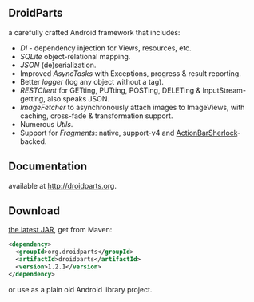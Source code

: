 DroidParts
----------
a carefully crafted Android framework that includes:
* *DI* - dependency injection for Views, resources, etc.
* *SQLite* object-relational mapping.
* *JSON* (de)serialization.
* Improved *AsyncTasks* with Exceptions, progress & result reporting.
* Better *logger* (log any object without a tag).
* *RESTClient* for GETting, PUTting, POSTing, DELETing & InputStream-getting,
also speaks JSON.
* *ImageFetcher* to asynchronously attach images to ImageViews, with
caching, cross-fade & transformation support.
* Numerous *Utils*.
* Support for *Fragments*: native, support-v4 and [ActionBarSherlock][1]-backed.

Documentation
-------------
available at http://droidparts.org.

Download
--------
[the latest JAR][2], get from Maven:
```xml
<dependency>
  <groupId>org.droidparts</groupId>
  <artifactId>droidparts</artifactId>
  <version>1.2.1</version>
</dependency>
```
or use as a plain old Android library project.

 [1]: https://github.com/JakeWharton/ActionBarSherlock
 [2]: http://repository.sonatype.org/service/local/artifact/maven/redirect?r=central-proxy&g=org.droidparts&a=droidparts&v=LATEST